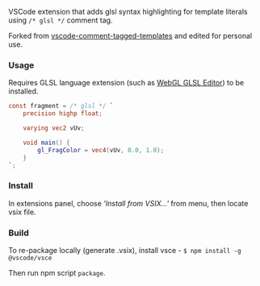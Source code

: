 VSCode extension that adds glsl syntax highlighting for template literals using `/* glsl */` comment tag.

Forked from [vscode-comment-tagged-templates](https://github.com/mjbvz/vscode-comment-tagged-templates) and edited for personal use.

### Usage

Requires GLSL language extension (such as [WebGL GLSL Editor](https://marketplace.visualstudio.com/items?itemName=raczzalan.webgl-glsl-editor)) to be installed.

```glsl
const fragment = /* glsl */ `
    precision highp float;

    varying vec2 vUv;

    void main() {
        gl_FragColor = vec4(vUv, 0.0, 1.0);
    }
`;
```

### Install

In extensions panel, choose _'Install from VSIX...'_ from menu, then locate vsix file.

### Build

To re-package locally (generate .vsix), install vsce - `$ npm install -g @vscode/vsce`

Then run npm script `package`.
